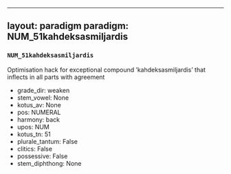 
---
layout: paradigm
paradigm: NUM_51kahdeksasmiljardis
---
### ` NUM_51kahdeksasmiljardis `

Optimisation hack for exceptional compound ’kahdeksasmiljardis’ that inflects in all parts with agreement
* grade_dir: weaken
* stem_vowel: None
* kotus_av: None
* pos: NUMERAL
* harmony: back
* upos: NUM
* kotus_tn: 51
* plurale_tantum: False
* clitics: False
* possessive: False
* stem_diphthong: None

